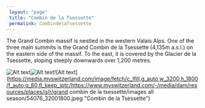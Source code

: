 ```yaml
---
 layout: "page"
 title: "Combin de la Tsessette"
 permalink: CombindelaTsessette
---
```

The Grand Combin massif is nestled in the western Valais Alps. One of the three main summits is the Grand Combin de la Tsessette (4,135m a.s.l.) on the eastern side of the massif. To the east, it is covered by the Glacier de la Tsessette, sloping steeply downwards over 1,200 metres.


![Alt text](https://www.sac-cas.ch/processed/sa2020assetsprod/3/1/csm_1556110047_1414571906master_7a6bf02c56.jpg "Combin de la Tsessette")![Alt text](https://www.mountain-forecast.com/system/images/5771/large_illustration/Combin-de-la-Tsessette.jpg "Combin de la Tsessette")![Alt text](https://media.myswitzerland.com/image/fetch/c_lfill,g_auto,w_3200,h_1800/f_auto,q_80,fl_keep_iptc/https://www.myswitzerland.com/-/media/dam/resources/places/g/r/grand combin de la tsessette/images all season/54076_32001800.jpeg "Combin de la Tsessette")